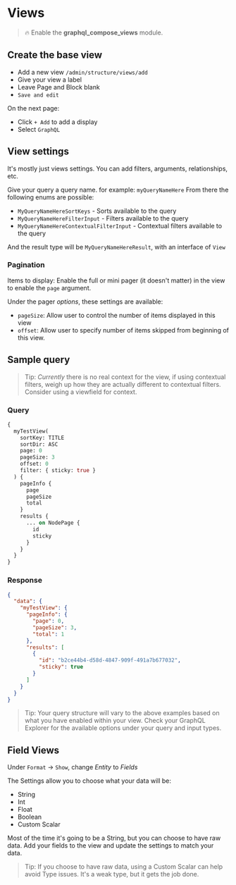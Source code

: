 # Views

> :fire: Enable the **graphql_compose_views** module.

## Create the base view

- Add a new view `/admin/structure/views/add`
- Give your view a label
- Leave Page and Block blank
- `Save and edit`

On the next page:

- Click `+ Add` to add a display
- Select `GraphQL`

## View settings

It's mostly just views settings. You can add filters, arguments, relationships, etc.

Give your query a query name. for example: `myQueryNameHere`
From there the following enums are possible:

- `MyQueryNameHereSortKeys` - Sorts available to the query
- `MyQueryNameHereFilterInput` - Filters available to the query
- `MyQueryNameHereContextualFilterInput` - Contextual filters available to the query

And the result type will be `MyQueryNameHereResult`, with an interface of `View`

### Pagination

Items to display: Enable the full or mini pager (it doesn't matter) in the view to enable the `page` argument.

Under the pager _options_, these settings are available:

- `pageSize`: Allow user to control the number of items displayed in this view
- `offset`: Allow user to specify number of items skipped from beginning of this view.

## Sample query

> Tip: _Currently_ there is no real context for the view, if using contextual filters, weigh up how they are actually different to contextual filters. Consider using a viewfield for context.

<!-- tabs:start -->

### **Query**

```graphql
{
  myTestView(
    sortKey: TITLE
    sortDir: ASC
    page: 0
    pageSize: 3
    offset: 0
    filter: { sticky: true }
  ) {
    pageInfo {
      page
      pageSize
      total
    }
    results {
      ... on NodePage {
        id
        sticky
      }
    }
  }
}
```

### **Response**

```json
{
  "data": {
    "myTestView": {
      "pageInfo": {
        "page": 0,
        "pageSize": 3,
        "total": 1
      },
      "results": [
        {
          "id": "b2ce44b4-d58d-4847-909f-491a7b677032",
          "sticky": true
        }
      ]
    }
  }
}
```

<!-- tabs:end -->

> Tip: Your query structure will vary to the above examples based on what you have enabled within your view. Check your GraphQL Explorer for the available options under your query and input types.

## Field Views

Under `Format` &rarr; `Show`, change _Entity_ to _Fields_

The Settings allow you to choose what your data will be:

- String
- Int
- Float
- Boolean
- Custom Scalar

Most of the time it's going to be a String, but you can choose to have raw data. Add your fields to the view and update the settings to match your data.

> Tip: If you choose to have raw data, using a Custom Scalar can help avoid Type issues. It's a weak type, but it gets the job done.
